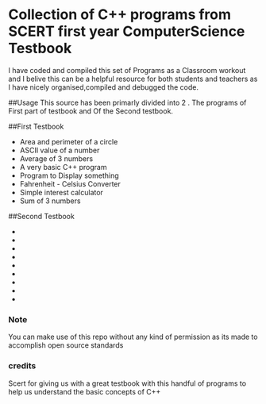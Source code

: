 # Collection of C++ programs from SCERT first year ComputerScience Testbook
 I have coded and compiled this set of Programs as a Classroom workout and I belive this can be a helpful resource for both students and teachers as I have nicely organised,compiled and debugged the code. 

##Usage
This source has been primarly divided into 2 . The programs of First part of testbook and Of the Second testbook.

##First Testbook

* Area and perimeter of a circle
* ASCII value of a number
* Average of 3 numbers 
* A very basic C++ program
* Program to Display something
* Fahrenheit - Celsius Converter
* Simple interest calculator
* Sum of 3 numbers

##Second Testbook

* 
* 
* 
* 
* 
* 
* 
* 
* 
 

 ### Note 
 You can make use of this repo without any kind of permission as its made to accomplish open source standards 

 ### credits 
 Scert for giving us with a great testbook with this handful of programs to help us understand the basic concepts of C++